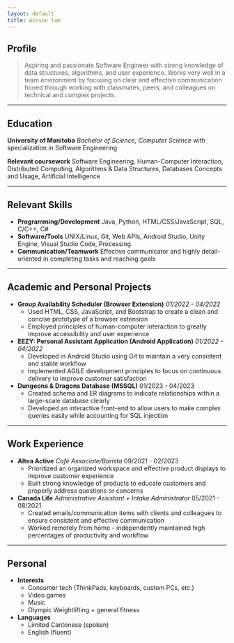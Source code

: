 ```yaml
---
layout: default
title: winson lam
---
```


## Profile

> Aspiring and passionate Software Engineer with strong knowledge of data structures, algorithms, and user experience. Works very well in a team environment by focusing on clear and effective communication honed through working with classmates, peers, and colleagues on technical and complex projects.

---

## Education

**University of Manitoba**
*Bachelor of Science, Computer Science* with specialization in Software Engineering

**Relevant coursework**
Software Engineering, Human-Computer Interaction, Distributed Computing, Algorithms & Data Structures, Databases Concepts and Usage, Artificial Intelligence

---

## Relevant Skills

* **Programming/Development**
  Java, Python, HTML/CSS/JavaScript, SQL, C/C++, C#
* **Software/Tools**
  UNIX/Linux, Git, Web APIs, Android Studio, Unity Engine, Visual Studio Code, Processing
* **Communication/Teamwork**
  Effective communicator and highly detail-oriented in completing tasks and reaching goals

---

## Academic and Personal Projects

* **Group Availability Scheduler (Browser Extension)**
  *01/2022 - 04/2022*
  * Used HTML, CSS, JavaScript, and Bootstrap to create a clean and concise prototype of a browser extension
  * Employed principles of human-computer interaction to greatly improve accessibility and user experience
* **EEZY: Personal Assistant Application (Android Application)**
  *01/2022 - 04/2022*
  * Developed in Android Studio using Git to maintain a very consistent and stable workflow
  * Implemented AGILE development principles to focus on continuous delivery to improve customer satisfaction
* **Dungeons & Dragons Database (MSSQL)**
  01/2023 - 04/2023
  * Created schema and ER diagrams to indicate relationships within a large-scale database clearly
  * Developed an interactive front-end to allow users to make complex queries easily while accounting for SQL injection

---

## Work Experience

* **Altea Active**
  *Café Associate/Barista*
  09/2021 - 02/2023
  * Prioritized an organized workspace and effective product displays to improve customer experience
  * Built strong knowledge of products to educate customers and properly address questions or concerns
* **Canada Life**
  *Administrative Assistant + Intake Administrator*
  05/2021 - 08/2021
  * Created emails/communication items with clients and colleagues to ensure consistent and effective communication
  * Worked remotely from home - independently maintained high percentages of productivity and workflow

---

## Personal

* **Interests**
  * Consumer tech (ThinkPads, keyboards, custom PCs, etc.)
  * Video games
  * Music
  * Olympic Weightlifting + general fitness
* **Languages**
  * Limited Cantonese (spoken)
  * English (fluent)
